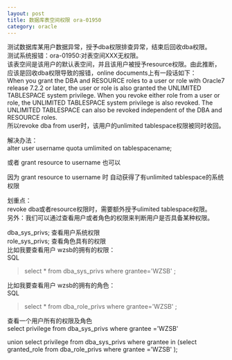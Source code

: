 ---
layout: post
title: 数据库表空间权限 ora-01950
category: oracle
---测试数据库某用户数据异常，授予dba权限排查异常，结束后回收dba权限。  
测试系统报错：ora-01950:对表空间XXX无权限。  
该表空间是该用户的默认表空间，并且该用户被授予resource权限。由此推断，应该是回收dba权限导致的报错，online documents上有一段话如下：  
When you grant the DBA and RESOURCE roles to a user or role with Oracle7 release 7.2.2 or later, the user or role is also granted the UNLIMITED TABLESPACE system privilege. When you revoke either role from a user or role, the UNLIMITED TABLESPACE system privilege is also revoked. The UNLIMITED TABLESPACE can also be revoked independent of the DBA and RESOURCE roles.  
所以revoke dba from user时，该用户的unlimited tablespace权限被同时收回。  

解决办法：  
alter user username quota umlimited  on  tablespacename;  

或者  grant  resource to username 也可以  

因为 grant resource to username 时 自动获得了有unlimited tablespace的系统权限  

划重点：  
revoke dba或者resource权限时，需要额外授予ulimited tablespace权限。    
另外：我们可以通过查看用户或者角色的权限来判断用户是否具备某种权限。

dba\_sys\_privs;  查看用户系统权限  
role\_sys\_privs; 查看角色具有的权限  
比如我要查看用户 wzsb的拥有的权限：  
SQL
> select * from dba_sys_privs where grantee='WZSB'
;

比如我要查看用户 wzsb的拥有的角色：  
SQL
> select * from dba_role_privs where grantee='WZSB'
;

查看一个用户所有的权限及角色  
select privilege from dba_sys_privs where grantee
='WZSB'

union
select privilege from dba_sys_privs where grantee in 
(select granted_role from dba_role_privs where grantee
='WZSB' ); 
